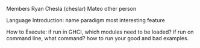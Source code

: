 Members
  Ryan Chesla (cheslar)
  Mateo 
  other person

Language Introduction:
  name
  paradigm
  most interesting feature

How to Execute:
  if run in GHCI, which modules need to be loaded?
  if run on command line, what command?
  how to run your good and bad examples.
